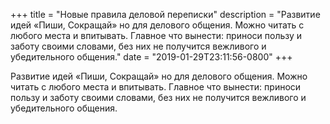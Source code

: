 
+++
title = "Новые правила деловой переписки"
description = "Развитие идей «Пиши, Сокращай» но для делового общения. Можно читать с любого места и впитывать. Главное что вынести: приноси пользу и заботу своими словами, без них не получится вежливого и убедительного общения."
date = "2019-01-29T23:11:56-0800"
+++

Развитие идей «Пиши, Сокращай» но для делового общения. Можно читать с любого места и впитывать. Главное что вынести: приноси пользу и заботу своими словами, без них не получится вежливого и убедительного общения.
